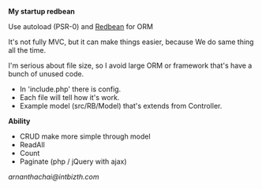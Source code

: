 **My startup redbean**

Use autoload (PSR-0) and [Redbean](http://www.redbeanphp.com/) for ORM

It's not fully MVC, but it can make things easier, because We do same thing all the time.

I'm serious about file size, so I avoid large ORM or framework that's have a bunch of unused code.

* In 'include.php' there is config.
* Each file will tell how it's work.
* Example model (src/RB/Model) that's extends from Controller.

**Ability**
* CRUD make more simple through model
* ReadAll
* Count
* Paginate (php / jQuery with ajax)

_arnanthachai@intbizth.com_
 